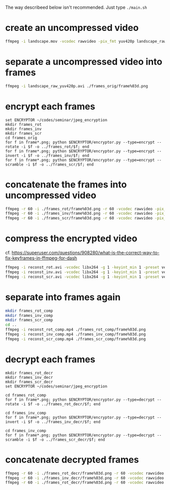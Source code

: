 The way describeed below isn't recommended.
Just type `./main.sh`

# create an uncompressed video

```bash
ffmpeg -i landscape.mov -vcodec rawvideo -pix_fmt yuv420p landscape_raw_yuv420p.avi
```

# separate a uncompressed video into frames

```bash
ffmpeg -i landscape_raw_yuv420p.avi ./frames_orig/frame%03d.png
```

# encrypt each frames

```fish
set ENCRYPTOR ~/codes/seminar/jpeg_encryption
mkdir frames_rot
mkdir frames_inv
mkdir frames_scr
cd frames_orig
for f in frame*.png; python $ENCRYPTOR/encryptor.py --type=encrypt --rotate -i $f -o ../frames_rot/$f; end
for f in frame*.png; python $ENCRYPTOR/encryptor.py --type=encrypt --invert -i $f -o ../frames_inv/$f; end
for f in frame*.png; python $ENCRYPTOR/encryptor.py --type=encrypt --scramble -i $f -o ../frames_scr/$f; end
```

# concatenate the frames into uncompressed video

```bash
ffmpeg -r 60 -i ./frames_rot/frame%03d.png -r 60 -vcodec rawvideo -pix_fmt yuv420p reconst_rot.avi
ffmpeg -r 60 -i ./frames_inv/frame%03d.png -r 60 -vcodec rawvideo -pix_fmt yuv420p reconst_inv.avi
ffmpeg -r 60 -i ./frames_scr/frame%03d.png -r 60 -vcodec rawvideo -pix_fmt yuv420p reconst_scr.avi
```

# compress the encrypted video

cf. https://superuser.com/questions/908280/what-is-the-correct-way-to-fix-keyframes-in-ffmpeg-for-dash

```bash
ffmpeg -i reconst_rot.avi -vcodec libx264 -g 1 -keyint_min 1 -preset veryfast -crf 35 reconst_rot_comp.mp4
ffmpeg -i reconst_inv.avi -vcodec libx264 -g 1 -keyint_min 1 -preset veryfast -crf 35 reconst_inv_comp.mp4
ffmpeg -i reconst_scr.avi -vcodec libx264 -g 1 -keyint_min 1 -preset veryfast -crf 35 reconst_scr_comp.mp4
```

# separate into frames again

```bash
mkdir frames_rot_comp
mkdir frames_inv_comp
mkdir frames_scr_comp
cd ..
ffmpeg -i reconst_rot_comp.mp4 ./frames_rot_comp/frame%03d.png
ffmpeg -i reconst_inv_comp.mp4 ./frames_inv_comp/frame%03d.png
ffmpeg -i reconst_scr_comp.mp4 ./frames_scr_comp/frame%03d.png
```

# decrypt each frames

```fish
mkdir frames_rot_decr
mkdir frames_inv_decr
mkdir frames_scr_decr
set ENCRYPTOR ~/codes/seminar/jpeg_encryption
```

```fish
cd frames_rot_comp
for f in frame*.png; python $ENCRYPTOR/encryptor.py --type=decrypt --rotate -i $f -o ../frames_rot_decr/$f; end
```

```fish
cd frames_inv_comp
for f in frame*.png; python $ENCRYPTOR/encryptor.py --type=decrypt --invert -i $f -o ../frames_inv_decr/$f; end
```

```fish
cd frames_inv_comp
for f in frame*.png; python $ENCRYPTOR/encryptor.py --type=decrypt --scramble -i $f -o ../frames_scr_decr/$f; end
```

# concatenate decrypted frames

```bash
ffmpeg -r 60 -i ./frames_rot_decr/frame%03d.png -r 60 -vcodec rawvideo -pix_fmt yuv420p reconst_rot_comp_decr.avi
ffmpeg -r 60 -i ./frames_inv_decr/frame%03d.png -r 60 -vcodec rawvideo -pix_fmt yuv420p reconst_inv_comp_decr.avi
ffmpeg -r 60 -i ./frames_rot_decr/frame%03d.png -r 60 -vcodec rawvideo -pix_fmt yuv420p reconst_scr_comp_decr.avi
```






